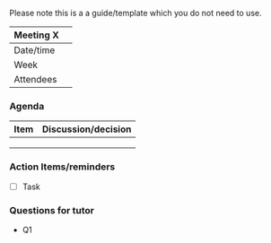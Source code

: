 Please note this is a a guide/template which you do not need to use.

| Meeting X |         |
| --------  | ------- |
| Date/time |         |
|   Week    |         |
| Attendees |         |

### Agenda
| Item      | Discussion/decision |
| --------  | ------------------- |
|           |                     |
|           |                     |
|           |                     |

### Action Items/reminders
- [ ] Task

### Questions for tutor
* Q1